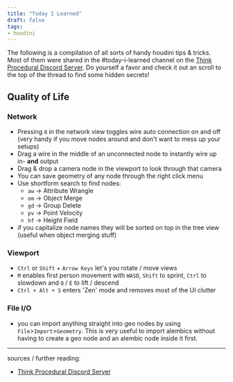 ```yaml
---
title: "Today I Learned"
draft: false
tags:
- houdini
---
```


The following is a compilation of all sorts of handy houdini tips & tricks. Most of them were shared in the #today-i-learned channel on the [Think Procedural Discord Server](https://thinkprocedural.com/).
Do yourself a favor and check it out an scroll to the top of the thread to find some hidden secrets!

## Quality of Life

### Network 

- Pressing `8` in the network view toggles wire auto connection on and off (very handy if you move nodes around and don't want to mess up your setups)
- Drag a wire in the middle of an unconnected node to instantly wire up in- **and** output
- Drag & drop a camera node in the viewport to look through that camera
- You can save geometry of any node through the right click menu
- Use shortform search to find nodes:
	- `aw` -> Attribute Wrangle
	- `om` -> Object Merge
	- `gd` -> Group Delete
	- `pv` -> Point Velocity
	- `hf` -> Height Field
- if you capitalize node names they will be sorted on top in the tree view (useful when object merging stuff)
### Viewport

- `Ctrl` or `Shift` + `Arrow Keys` let's you rotate / move views
- `M` enables first person movement with `WASD`, `Shift` to sprint, `Ctrl` to slowdown and `Q` / `E` to lift / descend
- `Ctrl + Alt + S` enters 'Zen' mode and removes most of the UI clutter

### File I/O

- you can import anything straight into geo nodes by using `File`>`Import`>`Geometry`. This is very useful to import alembics without having to create a geo node and an alembic node inside it first.

---

sources / further reading:
- [Think Procedural Discord Server](https://thinkprocedural.com/)

